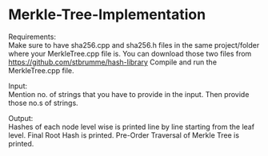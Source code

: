 # Merkle-Tree-Implementation

Requirements:<br />
Make sure to have sha256.cpp and sha256.h files in the same project/folder where your MerkleTree.cpp file is.
You can download those two files from https://github.com/stbrumme/hash-library
Compile and run the MerkleTree.cpp file.

Input:<br />
Mention no. of strings that you have to provide in the input.
Then provide those no.s of strings.

Output:<br />
Hashes of each node level wise is printed line by line starting from the leaf level.
Final Root Hash is printed.
Pre-Order Traversal of Merkle Tree is printed.
